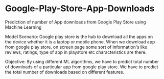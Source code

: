 # Google-Play-Store-App-Downloads
Prediction of number of App downloads from Google Play Store using Machine Learning 

Model Scenario: Google play store is the hub to download all the apps on the device whether it is a laptop or mobile phone. When we download app from google play store, on screen page some sort of information's like reviews, ratings, type of app in playstore etc characteristics are there.

Objective: By using different ML algorithms, we have to predict total number of downloads of a particular app from google play store. We have to predict the total number of downloads based on different features.
